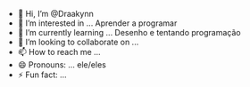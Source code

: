 - 👋 Hi, I’m @Draakynn
- 👀 I’m interested in ... Aprender a programar
- 🌱 I’m currently learning ... Desenho e tentando programação
- 💞️ I’m looking to collaborate on ...
- 📫 How to reach me ...
- 😄 Pronouns: ... ele/eles
- ⚡ Fun fact: ... 

<!---
Draakynn/Draakynn is a ✨ special ✨ repository because its `README.md` (this file) appears on your GitHub profile.
You can click the Preview link to take a look at your changes.
--->
